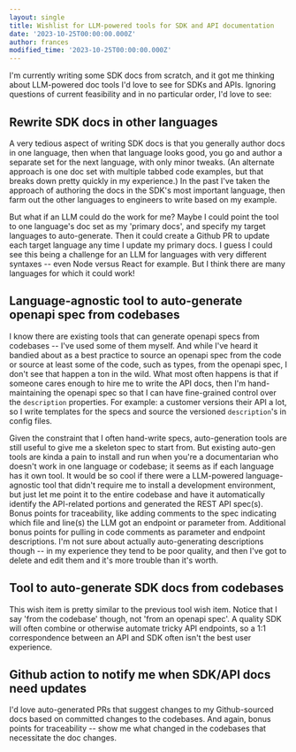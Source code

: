```yaml
---
layout: single
title: Wishlist for LLM-powered tools for SDK and API documentation
date: '2023-10-25T00:00:00.000Z'
author: frances
modified_time: '2023-10-25T00:00:00.000Z'
---
```


I'm currently writing some SDK docs from scratch, and it got me thinking about LLM-powered doc tools I'd love to see for SDKs and APIs. Ignoring questions of current feasibility and in no particular order, I'd love to see:

## Rewrite SDK docs in other languages

A very tedious aspect of writing SDK docs is that you generally author docs in one language, then when that language looks good, you go and author a separate set for the next language, with only minor tweaks. (An alternate approach is one doc set with multiple tabbed code examples, but that breaks down pretty quickly in my experience.) In the past I've taken the approach of authoring the docs in the SDK's most important language, then farm out the other languages to engineers to write based on my example.

But what if an LLM could do the work for me? Maybe I could point the tool to one language's doc set as my 'primary docs', and specify my target languages to auto-generate. Then it could create a Github PR to update each target language any time I update my primary docs. I guess I could see this being a challenge for an LLM for languages with very different syntaxes -- even Node versus React for example. But I think there are many languages for which it could work!


## Language-agnostic tool to auto-generate openapi spec from codebases

I know there are existing tools that can generate openapi specs from codebases -- I've used some of them myself. And while I've heard it bandied about as a best practice to source an openapi spec from the code or source at least some of the code, such as types, from the openapi spec, I don't see that happen a ton in the wild. What most often happens is that if someone cares enough to hire me to write the API docs, then I'm hand-maintaining the openapi spec so that I can have fine-grained control over the `description` properties. For example: a customer versions their API a lot, so I write templates for the specs and source the versioned `description`'s in config files.

Given the constraint that I often hand-write specs, auto-generation tools are still useful to give me a skeleton spec to start from. But existing auto-gen tools are kinda a pain to install and run when you're a documentarian who doesn't work in one language or codebase; it seems as if each language has it own tool. It would be so cool if there were a LLM-powered language-agnostic tool that didn't require me to install a development environment, but just let me point it to the entire codebase and have it automatically identify the API-related portions and generated the REST API spec(s). Bonus points for traceability, like adding comments to the spec indicating which file and line(s) the LLM got an endpoint or parameter from. Additional bonus points for pulling in code comments as parameter and endpoint descriptions. I'm not sure about actually auto-generating descriptions though -- in my experience they tend to be poor quality, and then I've got to delete and edit them and it's more trouble than it's worth.



## Tool to auto-generate SDK docs from codebases

This wish item is pretty similar to the previous tool wish item. Notice that I say 'from the codebase' though, not 'from an openapi spec'.  A quality SDK will often combine or otherwise automate tricky API endpoints, so a 1:1 correspondence between an API and SDK often isn't the best user experience.

## Github action to notify me when SDK/API docs need updates

I'd love auto-generated PRs that suggest changes to my Github-sourced docs based on committed changes to the codebases. And again, bonus points for traceability -- show me what changed in the codebases that necessitate the doc changes.
